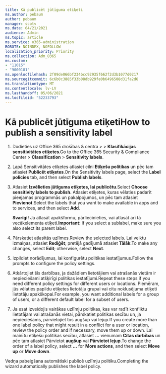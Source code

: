 ```yaml
---
title: Kā publicēt jūtīguma etiķeti
ms.author: pebaum
author: pebaum
manager: scotv
ms.date: 04/21/2021
audience: Admin
ms.topic: article
ms.service: o365-administration
ROBOTS: NOINDEX, NOFOLLOW
localization_priority: Priority
ms.collection: Adm_O365
ms.custom:
- "11015"
- "9000181"
ms.openlocfilehash: 2f09de066bf234bcc92935f662f2d3b1077d0217
ms.sourcegitcommit: 6c6b0c3885f33b08db929fe0b6496508d31fa2d6
ms.translationtype: MT
ms.contentlocale: lv-LV
ms.lasthandoff: 05/06/2021
ms.locfileid: "52233793"
---
```

# <a name="how-to-publish-a-sensitivity-label"></a><span data-ttu-id="52cc3-102">Kā publicēt jūtīguma etiķeti</span><span class="sxs-lookup"><span data-stu-id="52cc3-102">How to publish a sensitivity label</span></span>

1. <span data-ttu-id="52cc3-103">Dodieties uz Office 365 drošības & centra >   >  **Klasifikācijas sensitivitātes etiķetes**.</span><span class="sxs-lookup"><span data-stu-id="52cc3-103">Go to the Office 365 Security & Compliance Center > **Classification** > **Sensitivity labels**.</span></span>

1. <span data-ttu-id="52cc3-104">Lapā Sensitivitātes etiķetes atlasiet cilni **Etiķešu politikas** un pēc tam atlasiet **Publicēt etiķetes**.</span><span class="sxs-lookup"><span data-stu-id="52cc3-104">On the Sensitivity labels page, select the **Label policies** tab, and then select **Publish labels**.</span></span>

1. <span data-ttu-id="52cc3-105">Atlasiet **Izvēlieties jūtīguma etiķetes, lai publicētu**.</span><span class="sxs-lookup"><span data-stu-id="52cc3-105">Select **Choose sensitivity labels to publish**.</span></span> <span data-ttu-id="52cc3-106">Atlasiet etiķetes, kuras vēlaties padarīt pieejamas programmās un pakalpojumos, un pēc tam atlasiet **Pievienot**.</span><span class="sxs-lookup"><span data-stu-id="52cc3-106">Select the labels that you want to make available in apps and to services, and then select **Add**.</span></span>

    <span data-ttu-id="52cc3-107">**Svarīgi!** Ja atlasāt apakšformu, pārliecinieties, vai atlasāt arī tā vecākelementa etiķeti.</span><span class="sxs-lookup"><span data-stu-id="52cc3-107">**Important**: If you select a sublabel, make sure you also select its parent label.</span></span>

1. <span data-ttu-id="52cc3-108">Pārskatiet atlasītās uzlīmes.</span><span class="sxs-lookup"><span data-stu-id="52cc3-108">Review the selected labels.</span></span> <span data-ttu-id="52cc3-109">Lai veiktu izmaiņas, atlasiet **Rediģēt**; pretējā gadījumā atlasiet **Tālāk**.</span><span class="sxs-lookup"><span data-stu-id="52cc3-109">To make any changes, select **Edit**; otherwise, select **Next**.</span></span>

1. <span data-ttu-id="52cc3-110">Izpildiet norādījumus, lai konfigurētu politikas iestatījumus.</span><span class="sxs-lookup"><span data-stu-id="52cc3-110">Follow the prompts to configure the policy settings.</span></span>

1. <span data-ttu-id="52cc3-111">Atkārtojiet šīs darbības, ja dažādiem lietotājiem vai atrašanās vietām ir nepieciešami atšķirīgi politikas iestatījumi.</span><span class="sxs-lookup"><span data-stu-id="52cc3-111">Repeat these steps if you need different policy settings for different users or locations.</span></span> <span data-ttu-id="52cc3-112">Piemēram, jūs vēlaties papildu etiķetes lietotāju grupai vai citu noklusējuma etiķeti lietotāju apakškopai.</span><span class="sxs-lookup"><span data-stu-id="52cc3-112">For example, you want additional labels for a group of users, or a different default label for a subset of users.</span></span>

1. <span data-ttu-id="52cc3-113">Ja esat izveidojis vairākas uzlīmju politikas, kas var radīt konfliktu lietotājam vai atrašanās vietai, pārskatiet politikas secību un, ja nepieciešams, pārvietojiet tos augšup vai lejup.</span><span class="sxs-lookup"><span data-stu-id="52cc3-113">If you create more than one label policy that might result in a conflict for a user or location, review the policy order and if necessary, move them up or down.</span></span> <span data-ttu-id="52cc3-114">Lai mainītu etiķešu politikas secību, atlasiet **...** vienumam **Citas darbības** un pēc tam atlasiet Pārvietot **augšup** vai **Pārvietot lejup**.</span><span class="sxs-lookup"><span data-stu-id="52cc3-114">To change the order of a label policy, select **...** for **More actions**, and then select **Move up** or **Move down**.</span></span>

<span data-ttu-id="52cc3-115">Vedņa pabeigšana automātiski publicē uzlīmju politiku.</span><span class="sxs-lookup"><span data-stu-id="52cc3-115">Completing the wizard automatically publishes the label policy.</span></span>